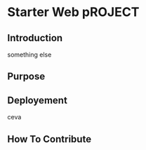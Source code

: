 # Starter Web pROJECT

## Introduction
something else
## Purpose

## Deployement
ceva
## How To Contribute